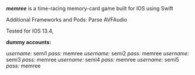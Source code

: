 ***memree*** is a time-racing memory-card game built for IOS using Swift

Additional Frameworks and Pods:
Parse
AVFAudio

Tested for IOS 13.4, 

**dummy accounts:**

*username:* semi1 *pass:* memree
*username:* semi2 *pass:* memree
*username:* semi3 *pass:* memree
*username:* semi4 *pass:* memree
*username:* semi5 *pass:* memree